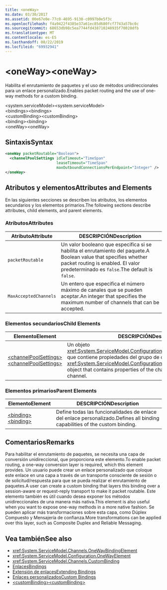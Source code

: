 ```yaml
---
title: <oneWay>
ms.date: 03/30/2017
ms.assetid: 00e67e0e-77c0-4695-9138-c0997b0e5f3c
ms.openlocfilehash: f4a9422f4385e37a61ec85d680fcf7743a57bc0c
ms.sourcegitcommit: 68653db98c5ea7744fd438710248935f70020dfb
ms.translationtype: MT
ms.contentlocale: es-ES
ms.lasthandoff: 08/22/2019
ms.locfileid: "69932941"
---
```

# <a name="oneway"></a><span data-ttu-id="64914-101">\<oneWay></span><span class="sxs-lookup"><span data-stu-id="64914-101">\<oneWay></span></span>
<span data-ttu-id="64914-102">Habilita el enrutamiento de paquetes y el uso de métodos unidireccionales para un enlace personalizado.</span><span class="sxs-lookup"><span data-stu-id="64914-102">Enables packet routing and the use of one-way methods for a custom binding.</span></span>  
  
 <span data-ttu-id="64914-103">\<system.serviceModel></span><span class="sxs-lookup"><span data-stu-id="64914-103">\<system.serviceModel></span></span>  
<span data-ttu-id="64914-104">\<bindings></span><span class="sxs-lookup"><span data-stu-id="64914-104">\<bindings></span></span>  
<span data-ttu-id="64914-105">\<customBinding></span><span class="sxs-lookup"><span data-stu-id="64914-105">\<customBinding></span></span>  
<span data-ttu-id="64914-106">\<binding></span><span class="sxs-lookup"><span data-stu-id="64914-106">\<binding></span></span>  
<span data-ttu-id="64914-107">\<oneWay></span><span class="sxs-lookup"><span data-stu-id="64914-107">\<oneWay></span></span>  
  
## <a name="syntax"></a><span data-ttu-id="64914-108">Sintaxis</span><span class="sxs-lookup"><span data-stu-id="64914-108">Syntax</span></span>  
  
```xml  
<oneWay packetRoutable="Boolean">
  <channelPoolSettings idleTimeout="TimeSpan"
                       leaseTimeout="TimeSpan"
                       maxOutboundConnectionsPerEndpoint="Integer" />
</oneWay>
```  
  
## <a name="attributes-and-elements"></a><span data-ttu-id="64914-109">Atributos y elementos</span><span class="sxs-lookup"><span data-stu-id="64914-109">Attributes and Elements</span></span>  
 <span data-ttu-id="64914-110">En las siguientes secciones se describen los atributos, los elementos secundarios y los elementos primarios.</span><span class="sxs-lookup"><span data-stu-id="64914-110">The following sections describe attributes, child elements, and parent elements.</span></span>  
  
### <a name="attributes"></a><span data-ttu-id="64914-111">Atributos</span><span class="sxs-lookup"><span data-stu-id="64914-111">Attributes</span></span>  
  
|<span data-ttu-id="64914-112">Atributo</span><span class="sxs-lookup"><span data-stu-id="64914-112">Attribute</span></span>|<span data-ttu-id="64914-113">DESCRIPCIÓN</span><span class="sxs-lookup"><span data-stu-id="64914-113">Description</span></span>|  
|---------------|-----------------|  
|`packetRoutable`|<span data-ttu-id="64914-114">Un valor booleano que especifica si se habilita el enrutamiento del paquete.</span><span class="sxs-lookup"><span data-stu-id="64914-114">A Boolean value that specifies whether packet routing is enabled.</span></span> <span data-ttu-id="64914-115">El valor predeterminado es `false`.</span><span class="sxs-lookup"><span data-stu-id="64914-115">The default is `false`.</span></span>|  
|`MaxAcceptedChannels`|<span data-ttu-id="64914-116">Un entero que especifica el número máximo de canales que se pueden aceptar.</span><span class="sxs-lookup"><span data-stu-id="64914-116">An integer that specifies the maximum number of channels that can be accepted.</span></span>|  
  
### <a name="child-elements"></a><span data-ttu-id="64914-117">Elementos secundarios</span><span class="sxs-lookup"><span data-stu-id="64914-117">Child Elements</span></span>  
  
|<span data-ttu-id="64914-118">Elemento</span><span class="sxs-lookup"><span data-stu-id="64914-118">Element</span></span>|<span data-ttu-id="64914-119">DESCRIPCIÓN</span><span class="sxs-lookup"><span data-stu-id="64914-119">Description</span></span>|  
|-------------|-----------------|  
|[<span data-ttu-id="64914-120">\<channelPoolSettings></span><span class="sxs-lookup"><span data-stu-id="64914-120">\<channelPoolSettings></span></span>](channelpoolsettings.md)|<span data-ttu-id="64914-121">Un objeto <xref:System.ServiceModel.Configuration.ChannelPoolSettingsElement> que contiene propiedades del grupo de canales para el canal actual.</span><span class="sxs-lookup"><span data-stu-id="64914-121">A <xref:System.ServiceModel.Configuration.ChannelPoolSettingsElement> object that contains properties of the channel pool for the current channel.</span></span>|  
  
### <a name="parent-elements"></a><span data-ttu-id="64914-122">Elementos primarios</span><span class="sxs-lookup"><span data-stu-id="64914-122">Parent Elements</span></span>  
  
|<span data-ttu-id="64914-123">Elemento</span><span class="sxs-lookup"><span data-stu-id="64914-123">Element</span></span>|<span data-ttu-id="64914-124">DESCRIPCIÓN</span><span class="sxs-lookup"><span data-stu-id="64914-124">Description</span></span>|  
|-------------|-----------------|  
|[<span data-ttu-id="64914-125">\<binding></span><span class="sxs-lookup"><span data-stu-id="64914-125">\<binding></span></span>](../../../misc/binding.md)|<span data-ttu-id="64914-126">Define todas las funcionalidades de enlace del enlace personalizado.</span><span class="sxs-lookup"><span data-stu-id="64914-126">Defines all binding capabilities of the custom binding.</span></span>|  
  
## <a name="remarks"></a><span data-ttu-id="64914-127">Comentarios</span><span class="sxs-lookup"><span data-stu-id="64914-127">Remarks</span></span>  
 <span data-ttu-id="64914-128">Para habilitar el enrutamiento de paquetes, se necesita una capa de conversión unidireccional, que proporciona este elemento.</span><span class="sxs-lookup"><span data-stu-id="64914-128">To enable packet routing, a one-way conversion layer is required, which this element provides.</span></span> <span data-ttu-id="64914-129">Un usuario puede crear un enlace personalizado que coloque este enlace en una capa a través de un transporte consciente de sesión o de solicitud/respuesta para que se pueda realizar el enrutamiento de paquetes.</span><span class="sxs-lookup"><span data-stu-id="64914-129">A user can create a custom binding that layers this binding over a session-aware or request-reply transport to make it packet routable.</span></span> <span data-ttu-id="64914-130">Este elemento también es útil cuando desea exponer los métodos unidireccionales de una manera más nativa.</span><span class="sxs-lookup"><span data-stu-id="64914-130">This element is also useful when you want to expose one-way methods in a more native fashion.</span></span> <span data-ttu-id="64914-131">Se pueden aplicar más transformaciones sobre esta capa, como Dúplex Compuesto y Mensajería de confianza.</span><span class="sxs-lookup"><span data-stu-id="64914-131">More transformations can be applied over this layer, such as Composite Duplex and Reliable Messaging.</span></span>  
  
## <a name="see-also"></a><span data-ttu-id="64914-132">Vea también</span><span class="sxs-lookup"><span data-stu-id="64914-132">See also</span></span>

- <xref:System.ServiceModel.Channels.OneWayBindingElement>
- <xref:System.ServiceModel.Configuration.OneWayElement>
- <xref:System.ServiceModel.Channels.CustomBinding>
- [<span data-ttu-id="64914-133">Enlaces</span><span class="sxs-lookup"><span data-stu-id="64914-133">Bindings</span></span>](../../../wcf/bindings.md)
- [<span data-ttu-id="64914-134">Extensión de enlaces</span><span class="sxs-lookup"><span data-stu-id="64914-134">Extending Bindings</span></span>](../../../wcf/extending/extending-bindings.md)
- [<span data-ttu-id="64914-135">Enlaces personalizados</span><span class="sxs-lookup"><span data-stu-id="64914-135">Custom Bindings</span></span>](../../../wcf/extending/custom-bindings.md)
- [<span data-ttu-id="64914-136">\<customBinding></span><span class="sxs-lookup"><span data-stu-id="64914-136">\<customBinding></span></span>](custombinding.md)
